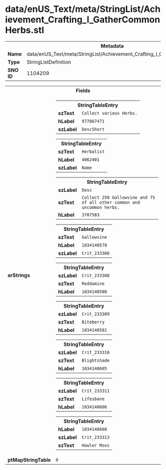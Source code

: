 <h1>data/enUS_Text/meta/StringList/Achievement_Crafting_I_GatherCommonHerbs.stl</h1><table><tr><th colspan="100%">Metadata</th></tr><tr><td><b>Name</b></td><td>data/enUS_Text/meta/StringList/Achievement_Crafting_I_GatherCommonHerbs.stl</td></tr><tr><td><b>Type</b></td><td>StringListDefinition</td></tr><tr><td><b>SNO ID</b></td><td>1104209</td></tr></table>

<table><tr><th colspan="100%">Fields</th></tr><tr><td><b>arStrings</b></td><td><table><tr><th colspan="100%">StringTableEntry</th></tr><tr><td><b>szText</b></td><td><code>Collect various Herbs.</code></td></tr><tr><td><b>hLabel</b></td><td><code>977867471</code></td></tr><tr><td><b>szLabel</b></td><td><code>DescShort</code></td></tr></table>


<table><tr><th colspan="100%">StringTableEntry</th></tr><tr><td><b>szText</b></td><td><code>Herbalist</code></td></tr><tr><td><b>hLabel</b></td><td><code>4062401</code></td></tr><tr><td><b>szLabel</b></td><td><code>Name</code></td></tr></table>


<table><tr><th colspan="100%">StringTableEntry</th></tr><tr><td><b>szLabel</b></td><td><code>Desc</code></td></tr><tr><td><b>szText</b></td><td><code>Collect 250 Gallowvine and 75 of all other common and uncommon herbs.</code></td></tr><tr><td><b>hLabel</b></td><td><code>3707583</code></td></tr></table>


<table><tr><th colspan="100%">StringTableEntry</th></tr><tr><td><b>szText</b></td><td><code>Gallowvine</code></td></tr><tr><td><b>hLabel</b></td><td><code>1034140578</code></td></tr><tr><td><b>szLabel</b></td><td><code>Crit_233306</code></td></tr></table>


<table><tr><th colspan="100%">StringTableEntry</th></tr><tr><td><b>szLabel</b></td><td><code>Crit_233308</code></td></tr><tr><td><b>szText</b></td><td><code>Reddamine</code></td></tr><tr><td><b>hLabel</b></td><td><code>1034140580</code></td></tr></table>


<table><tr><th colspan="100%">StringTableEntry</th></tr><tr><td><b>szLabel</b></td><td><code>Crit_233309</code></td></tr><tr><td><b>szText</b></td><td><code>Biteberry</code></td></tr><tr><td><b>hLabel</b></td><td><code>1034140581</code></td></tr></table>


<table><tr><th colspan="100%">StringTableEntry</th></tr><tr><td><b>szLabel</b></td><td><code>Crit_233310</code></td></tr><tr><td><b>szText</b></td><td><code>Blightshade</code></td></tr><tr><td><b>hLabel</b></td><td><code>1034140605</code></td></tr></table>


<table><tr><th colspan="100%">StringTableEntry</th></tr><tr><td><b>szLabel</b></td><td><code>Crit_233311</code></td></tr><tr><td><b>szText</b></td><td><code>Lifesbane</code></td></tr><tr><td><b>hLabel</b></td><td><code>1034140606</code></td></tr></table>


<table><tr><th colspan="100%">StringTableEntry</th></tr><tr><td><b>hLabel</b></td><td><code>1034140608</code></td></tr><tr><td><b>szLabel</b></td><td><code>Crit_233313</code></td></tr><tr><td><b>szText</b></td><td><code>Howler Moss</code></td></tr></table>


</td></tr><tr><td><b>ptMapStringTable</b></td><td><code>0</code></td></tr></table>


